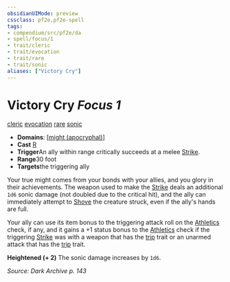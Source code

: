 ```yaml
---
obsidianUIMode: preview
cssclass: pf2e,pf2e-spell
tags:
- compendium/src/pf2e/da
- spell/focus/1
- trait/cleric
- trait/evocation
- trait/rare
- trait/sonic
aliases: ["Victory Cry"]
---
```

# Victory Cry *Focus 1*   
[cleric](../../Rules/traits/cleric.md)  [evocation](../../Rules/traits/evocation.md)  [rare](../../Rules/traits/rare.md)  [sonic](../../Rules/traits/sonic.md)  

- **Domains**: [[might (apocryphal)](../setting/domains.md#Might%20(apocryphal))]
- **Cast** [R](../../Rules/core-rulebook/chapter-9-playing-the-game.md#Actions "Reaction") 
- **Trigger**An ally within range critically succeeds at a melee [Strike](../../Rules/actions/strike.md).
- **Range**30 foot
- **Targets**the triggering ally

Your true might comes from your bonds with your allies, and you glory in their achievements. The weapon used to make the [Strike](../../Rules/actions/strike.md) deals an additional `1d6` sonic damage (not doubled due to the critical hit), and the ally can immediately attempt to [Shove](../../Rules/actions/shove.md) the creature struck, even if the ally's hands are full.

Your ally can use its item bonus to the triggering attack roll on the [Athletics](../skills.md#Athletics) check, if any, and it gains a +1 status bonus to the [Athletics](../skills.md#Athletics) check if the triggering [Strike](../../Rules/actions/strike.md) was with a weapon that has the [trip](../../Rules/traits/trip.md) trait or an unarmed attack that has the [trip](../../Rules/traits/trip.md) trait.

**Heightened (+ 2)** The sonic damage increases by `1d6`.

*Source: Dark Archive p. 143*
